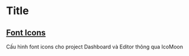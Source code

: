 # Title

## [Font Icons](/frontend/configs/font-icons.md)

Cấu hình font icons cho project Dashboard và Editor thông qua IcoMoon
